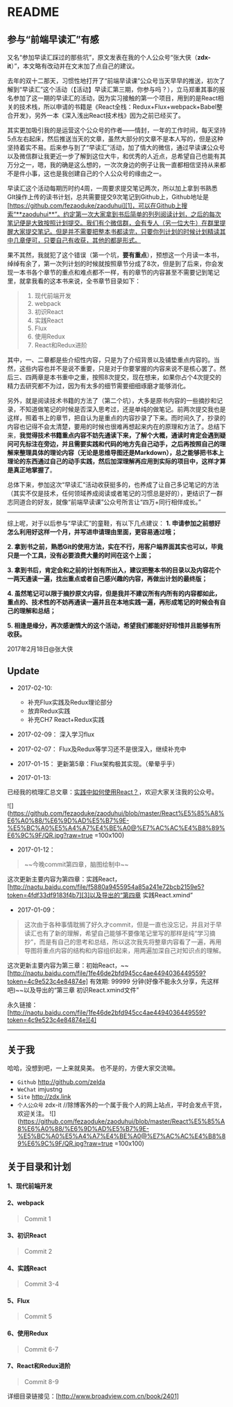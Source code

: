 # README
## 参与“前端早读汇”有感

又名“参加早读汇踩过的那些坑”，原文发表在我的个人公众号“张大侠（**zdx-it**）”，本文略有改动并在文末加了点自己的建议。

去年的双十二那天，习惯性地打开了“前端早读课”公众号当天早早的推送，初次了解到“早读汇”这个活动（【活动】早读汇第三期，你参与吗？），立马郑重其事的报名参加了这一期的早读汇的活动，因为实习接触的第一个项目，用到的是React相关的技术栈，所以申请的书籍是《React全栈：Redux+Flux+webpack+Babel整合开发》，另外一本《深入浅出React技术栈》因为之前已经买了。

其实更加吸引我的是运营这个公众号的作者——情封，一年的工作时间，每天坚持5点左右起床，然后推送当天的文章，虽然大部分的文章不是本人写的，但是这种坚持着实不易。后来参与到了“早读汇”活动，加了情大的微信，通过早读课公众号以及微信群让我更近一步了解到这位大牛，和优秀的人近点，总希望自己也能有其万分之一，嗯，我的确是这么想的，一次次身边的例子让我一直都相信坚持从来都不是件小事，这也是我创建自己的个人公众号的缘由之一。

早读汇这个活动每期历时约4周，一周要求提交笔记两次，所以加上拿到书熟悉GIt操作上传的读书计划，总共需要提交9次笔记到Github上，Github地址是[https://github.com/fezaoduke/zaoduhui][1]，可以在Github上搜索“**zaoduhui**”。约定第一次大家拿到书后简单的列列阅读计划，之后的每次笔记便是大致按照计划提交。我们有个微信群，会有专人（另一位大牛）在群里提醒大家提交笔记。但是并不需要把整本书都读完，只要你列计划的时候计划精读其中几章便可，只要自己有收获，其他的都是形式。

果不其然，我就犯了这个错误（第一个坑，**要有重点**），预想这一个月读一本书，绰绰有余了，第一次列计划的时候就按照章节分成了8次，但是到了后来，你会发现一本书各个章节的重点和难点都不一样，有的章节的内容甚至不需要记到笔记里，就拿我看的这本书来说，全书章节目录如下：

> 1. 现代前端开发
> 2. webpack
> 3. 初识React
> 4. 实践React
> 5. Flux
> 6. 使用Redux
> 7. React和Redux进阶

其中，一、二章都是些介绍性内容，只是为了介绍背景以及铺垫重点内容的。当然，这些内容也并不是说不重要，只是对于你要掌握的内容来说不是核心罢了。然后三、四两章是本书重中之重，按照8次提交，现在想来，如果你占个4次提交的精力去研究都不为过，因为有太多的细节需要细细琢磨才能够消化。

另外，就是阅读技术书籍的方法了（第二个坑），大多是原书内容的一些摘抄和记录，不知道做笔记的时候是否深入思考过，还是单纯的做笔记。前两次提交我也是这样，照着书上的章节，把自认为是重点的内容抄录了下来。而时间久了，抄录的内容也记得不会太清楚，要用的时候也很难再想起来内在的原理和方法了。总结下来，**我觉得技术书籍重点内容不妨先通读下来，了解个大概，通读时肯定会遇到疑问可先标注在旁边，并且需要实践和代码的地方先自己动手，之后再按照自己的理解来整理具体的理论内容（无论是思维导图还是Markdown），总之能够把书本上理论的东西通过自己的动手实践，然后加深理解再应用到实际的项目中，这样才算是真正地掌握了**。

总体下来，参加这次“早读汇”活动收获挺多的，也养成了让自己多记笔记的方法（其实不仅是技术，任何领域养成阅读或者笔记的习惯总是好的），更结识了一群志同道合的好友，就像“前端早读课”公众号所言让“四万+同行相伴成长。”

---- 

综上呢，对于以后参与“早读汇”的童鞋，有以下几点建议：
**1. 申请参加之前想好怎么利用好这样一个月，并写进申请理由里面，更容易通过哦；**

**2. 拿到书之前，熟悉Git的使用方法，实在不行，用客户端界面其实也可以，毕竟只是一个工具，没有必要浪费大量的时间在这个上面；**

**3. 拿到书后，肯定会和之前的计划有所出入，建议把整本书的目录以及内容花个一两天通读一遍，找出重点或者自己感兴趣的内容，再做出计划的最终版；**

**4. 虽然笔记可以限于摘抄原文内容，但是我并不建议所有内所有的内容都如此，重点的、技术性的不妨再通读一遍并且在本地实践一遍，再形成笔记的时候会有自己的理解和总结；**

**5. 相逢是缘分，再次感谢情大的这个活动，希望我们都能好好珍惜并且能够有所收获。**

2017年2月18日@张大侠

## Update

- 2017-02-10:
	- 补充Flux实践及Redux理论部分
	- 放弃Redux实践
	- 补充CH7 React+Redux实践

- 2017-02-09：
深入学习flux

- 2017-02-07：
Flux及Redux等学习还不是很深入，继续补充中

- 2017-01-15：
更新第5章：Flux架构极其实现。（晕晕乎乎）

- 2017-01-13:

已经我的梳理汇总文章：[实践中如何使用React？][2]，欢迎大家关注我的公众号。

![](https://github.com/fezaoduke/zaoduhui/blob/master/React%E5%85%A8%E6%A0%88/%E6%9D%AD%E5%B7%9E-%E5%BC%A0%E5%A4%A7%E4%BE%A0@%E7%AC%AC%E4%B8%89%E6%9C%9F/QR.jpg?raw=true =100x100)

- 2017-01-12：

> \~\~今晚commit第四章，脑图绘制中\~\~

这次更新主要内容为第四章：实践React，[http://naotu.baidu.com/file/f5880a9455954a85a241e72bcb2159e5?token=4fdf33df9183f4b7][3]以及导出的“第四章 实践React.xmind”

- 2017-01-09：

> 这次由于各种事情耽搁了好久才commit，但是一直也没忘记，并且对于早读汇也有了新的理解，希望自己能够不要像笔记里写的那样是纯“学习摘抄”，而是有自己的思考和总结，所以这次我先将整章内容看了一遍，再用导图将重点内容的结构和内容组织起来，用两遍加深自己对知识点的理解。

这次更新主要内容为第三章：初始React，\~\~[http://naotu.baidu.com/file/1fe46de2bfd945cc4ae4494036449559?token=4c9e523c4e84874e] 有效期: 99999 分钟(好像不能永久分享，先这样吧)\~\~以及导出的“第三章 初识React.xmind文件”

永久链接：[http://naotu.baidu.com/file/1fe46de2bfd945cc4ae4494036449559?token=4c9e523c4e84874e][4]

---- 
## 关于我
哈哈，没想到吧，一上来就臭美。
也不是的，方便大家交流嘛。
- `Github` http://github.com/zelda
- `WeChat` imjustng
- `Site` http://zdx.link
- `个人公众号` zdx-it //除博客外的一个属于我个人的网上站点，平时会发点干货，欢迎关注。
![](https://github.com/fezaoduke/zaoduhui/blob/master/React%E5%85%A8%E6%A0%88/%E6%9D%AD%E5%B7%9E-%E5%BC%A0%E5%A4%A7%E4%BE%A0@%E7%AC%AC%E4%B8%89%E6%9C%9F/QR.jpg?raw=true =100x100)

## 关于目录和计划
#### 1、现代前端开发
#### 2、webpack
> Commit 1

#### 3、初识React
> Commit 2

#### 4、实践React
> Commit 3-4

#### 5、Flux
> Commit 5

#### 6、使用Redux
> Commit 6-7

#### 7、React和Redux进阶
> Commit 8-9

详细目录链接见：[http://www.broadview.com.cn/book/2401]

[1]:	https://github.com/fezaoduke/zaoduhui
[2]:	http://mp.weixin.qq.com/s?__biz=MzI0MzAwOTAyNA==&mid=2652136291&idx=1&sn=b50689695418c8be9a2d862d5f5914a2&chksm=f293500cc5e4d91aee63bad05a33601c4a7f9c31a08a1131fb7f5f39634b09c81ef457b2c050&mpshare=1&scene=23&srcid=0113QcP6H6XjeseI7VQI1Qq9#rd
[3]:	http://naotu.baidu.com/file/f5880a9455954a85a241e72bcb2159e5?token=4fdf33df9183f4b7
[4]:	http://naotu.baidu.com/file/1fe46de2bfd945cc4ae4494036449559?token=4c9e523c4e84874e